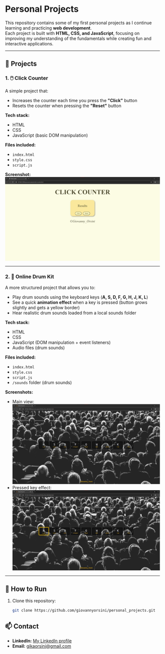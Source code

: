 # Personal Projects

This repository contains some of my first personal projects as I continue learning and practicing **web development**.  
Each project is built with **HTML, CSS, and JavaScript**, focusing on improving my understanding of the fundamentals while creating fun and interactive applications.

---

## 📂 Projects

### 1. 🖱️ Click Counter
A simple project that:
- Increases the counter each time you press the **"Click"** button  
- Resets the counter when pressing the **"Reset"** button  

**Tech stack:**  
- HTML  
- CSS  
- JavaScript (basic DOM manipulation)

**Files included:**  
- `index.html`  
- `style.css`  
- `script.js`  

**Screenshot:**  
<a href="Click_Counter/index.html">
    <img src="Click_Counter/screen shot click-counter.jpg" alt="Click Counter Screenshot">
</a>

---

### 2. 🥁 Online Drum Kit
A more structured project that allows you to:
- Play drum sounds using the keyboard keys (**A, S, D, F, G, H, J, K, L**)  
- See a quick **animation effect** when a key is pressed (button grows slightly and gets a yellow border)  
- Hear realistic drum sounds loaded from a local sounds folder  

**Tech stack:**  
- HTML  
- CSS  
- JavaScript (DOM manipulation + event listeners)  
- Audio files (drum sounds)

**Files included:**  
- `index.html`  
- `style.css`  
- `script.js`  
- `/sounds` folder (drum sounds)

**Screenshots:**  
- Main view: <a href="Online_Drum_Kit/index.html">
                <img src="Online_Drum_Kit/Screenshots/screenshot_1.jpg" alt="Main Online Drum Kit View">
             </a>  
- Pressed key effect: <a href="Online_Drum_Kit/index.html">
                        <img src="Online_Drum_Kit/Screenshots/screenshot_2.jpg" alt="Pressed Key Effect ODK">
                      </a>

---

## 🚀 How to Run
1. Clone this repository:
   ```bash
   git clone https://github.com/giovannyorsini/personal_projects.git

## 📫 Contact
- **LinkedIn:** [My LinkedIn profile](https://www.linkedin.com/in/giovanny-orsini)
- **Email:** gikaorsini@gmail.com